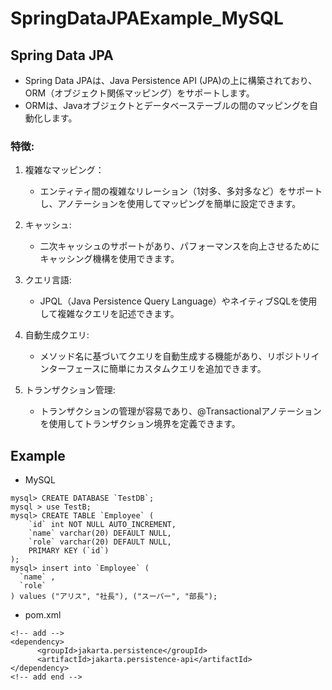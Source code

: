 # SpringDataJPAExample_MySQL


## Spring Data JPA

- Spring Data JPAは、Java Persistence API (JPA)の上に構築されており、ORM（オブジェクト関係マッピング）をサポートします。
- ORMは、Javaオブジェクトとデータベーステーブルの間のマッピングを自動化します。


### 特徴:

1. 複雑なマッピング：
   - エンティティ間の複雑なリレーション（1対多、多対多など）をサポートし、アノテーションを使用してマッピングを簡単に設定できます。

2. キャッシュ:
   - 二次キャッシュのサポートがあり、パフォーマンスを向上させるためにキャッシング機構を使用できます。

3. クエリ言語:
   - JPQL（Java Persistence Query Language）やネイティブSQLを使用して複雑なクエリを記述できます。

4. 自動生成クエリ:
   - メソッド名に基づいてクエリを自動生成する機能があり、リポジトリインターフェースに簡単にカスタムクエリを追加できます。

5. トランザクション管理:
   - トランザクションの管理が容易であり、@Transactionalアノテーションを使用してトランザクション境界を定義できます。


## Example

- MySQL

```
mysql> CREATE DATABASE `TestDB`;
mysql > use TestB;
mysql> CREATE TABLE `Employee` (
    `id` int NOT NULL AUTO_INCREMENT,
    `name` varchar(20) DEFAULT NULL,
    `role` varchar(20) DEFAULT NULL,
    PRIMARY KEY (`id`)
);
mysql> insert into `Employee` (
  `name` ,
  `role` 
) values ("アリス", "社長"), ("スーパー", "部長");
```

- pom.xml

```
<!-- add -->		
<dependency>
      <groupId>jakarta.persistence</groupId>
      <artifactId>jakarta.persistence-api</artifactId>
</dependency>
<!-- add end -->	
```
